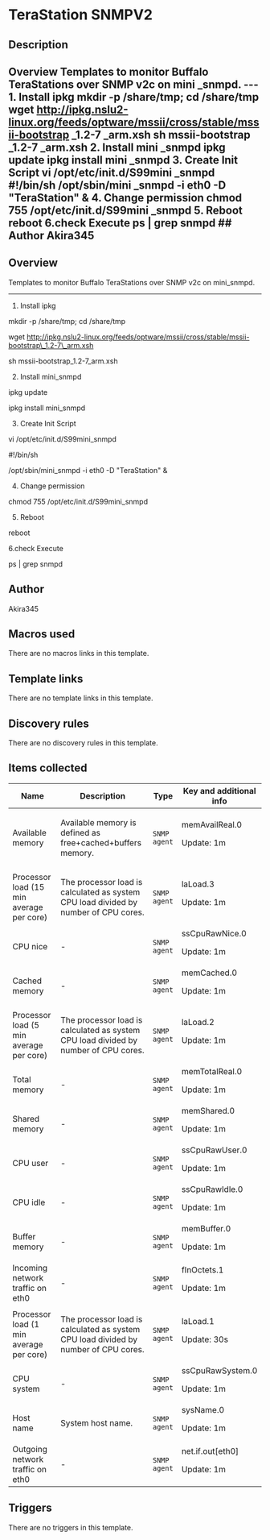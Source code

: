 # TeraStation SNMPV2

## Description

## Overview Templates to monitor Buffalo TeraStations over SNMP v2c on mini _snmpd. --- 1. Install ipkg mkdir -p /share/tmp; cd /share/tmp wget http://ipkg.nslu2-linux.org/feeds/optware/mssii/cross/stable/mssii-bootstrap _1.2-7 _arm.xsh sh mssii-bootstrap _1.2-7 _arm.xsh 2. Install mini _snmpd ipkg update ipkg install mini _snmpd 3. Create Init Script vi /opt/etc/init.d/S99mini _snmpd #!/bin/sh /opt/sbin/mini _snmpd -i eth0 -D "TeraStation" & 4. Change permission chmod 755 /opt/etc/init.d/S99mini _snmpd 5. Reboot reboot 6.check Execute ps | grep snmpd ## Author Akira345 

## Overview

Templates to monitor Buffalo TeraStations over SNMP v2c on mini\_snmpd.  





---


 


 1. Install ipkg


mkdir -p /share/tmp; cd /share/tmp


wget http://ipkg.nslu2-linux.org/feeds/optware/mssii/cross/stable/mssii-bootstrap\_1.2-7\_arm.xsh


sh mssii-bootstrap\_1.2-7\_arm.xsh


2. Install mini\_snmpd


ipkg update


ipkg install mini\_snmpd


3. Create Init Script


vi /opt/etc/init.d/S99mini\_snmpd


#!/bin/sh


/opt/sbin/mini\_snmpd -i eth0 -D "TeraStation" &


4. Change permission


chmod 755 /opt/etc/init.d/S99mini\_snmpd


5. Reboot


reboot


6.check Execute


ps | grep snmpd


 



## Author

Akira345

## Macros used

There are no macros links in this template.

## Template links

There are no template links in this template.

## Discovery rules

There are no discovery rules in this template.

## Items collected

|Name|Description|Type|Key and additional info|
|----|-----------|----|----|
|Available memory|<p>Available memory is defined as free+cached+buffers memory.</p>|`SNMP agent`|memAvailReal.0<p>Update: 1m</p>|
|Processor load (15 min average per core)|<p>The processor load is calculated as system CPU load divided by number of CPU cores.</p>|`SNMP agent`|laLoad.3<p>Update: 1m</p>|
|CPU nice|<p>-</p>|`SNMP agent`|ssCpuRawNice.0<p>Update: 1m</p>|
|Cached memory|<p>-</p>|`SNMP agent`|memCached.0<p>Update: 1m</p>|
|Processor load (5 min average per core)|<p>The processor load is calculated as system CPU load divided by number of CPU cores.</p>|`SNMP agent`|laLoad.2<p>Update: 1m</p>|
|Total memory|<p>-</p>|`SNMP agent`|memTotalReal.0<p>Update: 1m</p>|
|Shared memory|<p>-</p>|`SNMP agent`|memShared.0<p>Update: 1m</p>|
|CPU user|<p>-</p>|`SNMP agent`|ssCpuRawUser.0<p>Update: 1m</p>|
|CPU idle|<p>-</p>|`SNMP agent`|ssCpuRawIdle.0<p>Update: 1m</p>|
|Buffer memory|<p>-</p>|`SNMP agent`|memBuffer.0<p>Update: 1m</p>|
|Incoming network traffic on eth0|<p>-</p>|`SNMP agent`|fInOctets.1<p>Update: 1m</p>|
|Processor load (1 min average per core)|<p>The processor load is calculated as system CPU load divided by number of CPU cores.</p>|`SNMP agent`|laLoad.1<p>Update: 30s</p>|
|CPU system|<p>-</p>|`SNMP agent`|ssCpuRawSystem.0<p>Update: 1m</p>|
|Host name|<p>System host name.</p>|`SNMP agent`|sysName.0<p>Update: 1m</p>|
|Outgoing network traffic on eth0|<p>-</p>|`SNMP agent`|net.if.out[eth0]<p>Update: 1m</p>|
## Triggers

There are no triggers in this template.

